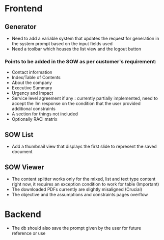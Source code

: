 # Frontend

## Generator

- Need to add a variable system that updates the request for generation in the system prompt based on the input fields used
- Need a toolbar which houses the list view and the logout button

### Points to be added in the SOW as per customer's requirement:
- Contact information
- Index/Table of Contents
- About the company
- Executive Summary
- Urgency and Impact
- Service level agreement if any : currently partially implemented, need to accept the llm response on the condition that the user provided additional constraints
- A section for things not included
- Optionally RACI matrix

## SOW List

- Add a thumbnail view that displays the first slide to represent the saved document

## SOW Viewer

- The content splitter works only for the mixed, list and text type content right now, it requires an exception condition to work for table (Important)
- The downloaded PDFs currently are slightly misaligned (Crucial)
- The objective and the assumptions and constraints pages overflow

# Backend

- The db should also save the prompt given by the user for future reference or use
